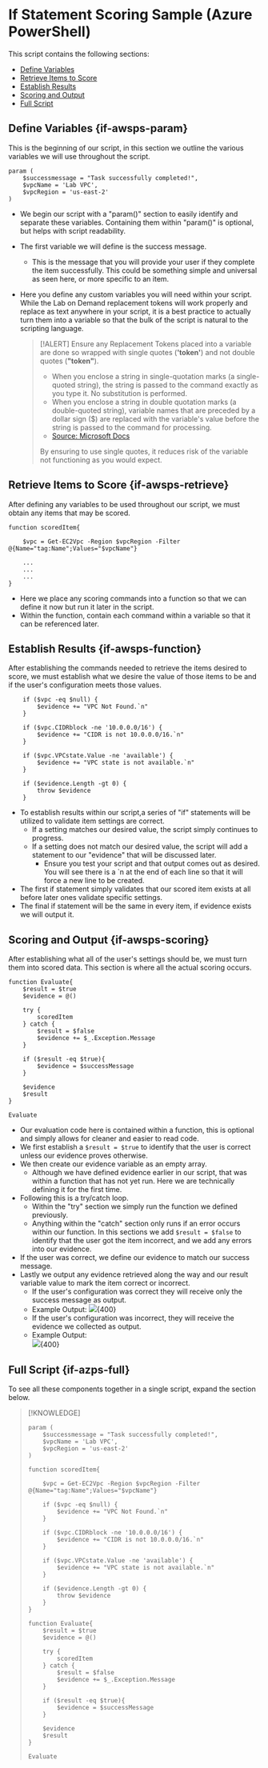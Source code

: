 # If Statement Scoring Sample (Azure PowerShell)

This script contains the following sections:
- [Define Variables](#if-awsps-param)
- [Retrieve Items to Score](#if-awsps-retrieve)
- [Establish Results](#if-awsps-function)
- [Scoring and Output](#if-awsps-scoring)
- [Full Script](#if-awsps-full)


## Define Variables {if-awsps-param}
This is the beginning of our script, in this section we outline the various variables we will use throughout the script.

```linenums
param (
    $successmessage = "Task successfully completed!",    
    $vpcName = 'Lab VPC',
    $vpcRegion = 'us-east-2' 
)
```

- We begin our script with a "param()" section to easily identify and separate these variables. Containing them within "param()" is optional, but helps with script readability.
- The first variable we will define is the success message.
    - This is the message that you will provide your user if they complete the item successfully. This could be something simple and universal as seen here, or more specific to an item.
- Here you define any custom variables you will need within your script. While the Lab on Demand replacement tokens will work properly and replace as text anywhere in your script, it is a best practice to actually turn them into a variable so that the bulk of the script is natural to the scripting language.

    > [!ALERT] Ensure any Replacement Tokens placed into a variable are done so wrapped with single quotes (**'token'**) and not double quotes (**"token"**).
    >
    > - When you enclose a string in single-quotation marks (a single-quoted string), the string is passed to the command exactly as you type it. No substitution is performed.
    > - When you enclose a string in double quotation marks (a double-quoted string), variable names that are preceded by a dollar sign ($) are replaced with the variable's value before the string is passed to the command for processing.
    > - [Source: Microsoft Docs](https://docs.microsoft.com/en-us/powershell/module/microsoft.powershell.core/about/about_quoting_rules?view=powershell-6)
    >
    > By ensuring to use single quotes, it reduces risk of the variable not functioning as you would expect.

## Retrieve Items to Score {if-awsps-retrieve}
After defining any variables to be used throughout our script, we must obtain any items that may be scored. 

```linenums
function scoredItem{

    $vpc = Get-EC2Vpc -Region $vpcRegion -Filter @{Name="tag:Name";Values="$vpcName"}

    ...
    ...
    ...
}
```

- Here we place any scoring commands into a function so that we can define it now but run it later in the script.
- Within the function, contain each command within a variable so that it can be referenced later.

## Establish Results {if-awsps-function}
After establishing the commands needed to retrieve the items desired to score, we must establish what we desire the value of those items to be and if the user's configuration meets those values.

```linenums
    if ($vpc -eq $null) {
        $evidence += "VPC Not Found.`n"
    }

    if ($vpc.CIDRblock -ne '10.0.0.0/16') {
        $evidence += "CIDR is not 10.0.0.0/16.`n"
    }

    if ($vpc.VPCstate.Value -ne 'available') {
        $evidence += "VPC state is not available.`n"
    }

    if ($evidence.Length -gt 0) {
        throw $evidence
    }
```

- To establish results within our script,a series of "if" statements will be utilized to validate item settings are correct.
    - If a setting matches our desired value, the script simply continues to progress.
    - If a setting does not match our desired value, the script will add a statement to our "evidence" that will be discussed later.
        - Ensure you test your script and that output comes out as desired. You will see there is a `n at the end of each line so that it will force a new line to be created.
- The first if statement simply validates that our scored item exists at all before later ones validate specific settings.
- The final if statement will be the same in every item, if evidence exists we will output it.

## Scoring and Output {if-awsps-scoring}

After establishing what all of the user's settings should be, we must turn them into scored data. This section is where all the actual scoring occurs. 

```linenums
function Evaluate{ 
    $result = $true
    $evidence = @()

    try {
        scoredItem
    } catch {
        $result = $false
        $evidence += $_.Exception.Message
    }

    if ($result -eq $true){
        $evidence = $successMessage        
    }

    $evidence
    $result
}

Evaluate
```

- Our evaluation code here is contained within a function, this is optional and simply allows for cleaner and easier to read code.
- We first establish a `$result = $true` to identify that the user is correct unless our evidence proves otherwise.
- We then create our evidence variable as an empty array.
    - Although we have defined evidence earlier in our script, that was within a function that has not yet run. Here we are technically defining it for the first time.
- Following this is a try/catch loop.
    - Within the "try" section we simply run the function we defined previously.
    - Anything within the "catch" section only runs if an error occurs within our function. In this sections we add `$result = $false` to identify that the user got the item incorrect, and we add any errors into our evidence.
- If the user was correct, we define our evidence to match our success message.
- Lastly we output any evidence retrieved along the way and our result variable value to mark the item correct or incorrect.
    - If the user's configuration was correct they will receive only the success message as output.
    - Example Output:
        ![](./images/if-azps-correct.png?raw=true){400}
    - If the user's configuration was incorrect, they will receive the evidence we collected as output.
    - Example Output:    
        ![](./images/if-awsps-incorrect.png?raw=true){400}
        
## Full Script {if-azps-full}
To see all these components together in a single script, expand the section below.

> [!KNOWLEDGE]
>
> ```linenums
> param (
>     $successmessage = "Task successfully completed!",    
>     $vpcName = 'Lab VPC',
>     $vpcRegion = 'us-east-2' 
> )
> 
> function scoredItem{
> 
>     $vpc = Get-EC2Vpc -Region $vpcRegion -Filter @{Name="tag:Name";Values="$vpcName"}
> 
>     if ($vpc -eq $null) {
>         $evidence += "VPC Not Found.`n"
>     }
> 
>     if ($vpc.CIDRblock -ne '10.0.0.0/16') {
>         $evidence += "CIDR is not 10.0.0.0/16.`n"
>     }
> 
>     if ($vpc.VPCstate.Value -ne 'available') {
>         $evidence += "VPC state is not available.`n"
>     }
> 
>     if ($evidence.Length -gt 0) {
>         throw $evidence
>     }
> }
> 
> function Evaluate{ 
>     $result = $true
>     $evidence = @()
> 
>     try {
>         scoredItem
>     } catch {
>         $result = $false
>         $evidence += $_.Exception.Message
>     }
> 
>     if ($result -eq $true){
>         $evidence = $successMessage        
>     }
> 
>     $evidence
>     $result
> }
> 
> Evaluate
> ```